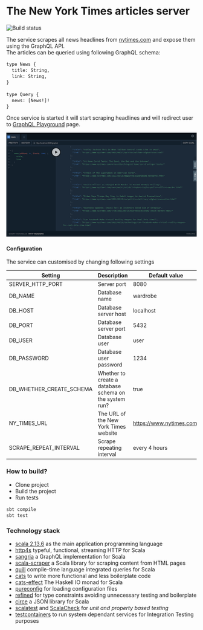 # The New York Times articles server

![Build status](https://github.com/aneksamun/nytimes-articles-server/actions/workflows/scala.yml/badge.svg)

The service scrapes all news headlines from [nytimes.com](https://www.nytimes.com/) and expose them using the GraphQL API.   
The articles can be queried using following GraphQL schema:

```
type News {
  title: String,
  link: String,
}

type Query {
  news: [News!]!
}
```

Once service is started it will start scraping headlines and will redirect user to [GraphQL Playground](https://github.com/graphql/graphql-playground) page.

![playground](doc/playground.png?raw=true "Playground")

#### Configuration

The service can customised by changing following settings

| Setting                  | Description                                            | Default value            |
|--------------------------|--------------------------------------------------------|--------------------------|
| SERVER_HTTP_PORT         | Server port                                            | 8080                     |
| DB_NAME                  | Database name                                          | wardrobe                 |
| DB_HOST                  | Database server host                                   | localhost                |
| DB_PORT                  | Database server port                                   | 5432                     |
| DB_USER                  | Database user                                          | user                     |
| DB_PASSWORD              | Database user password                                 | 1234                     |
| DB_WHETHER_CREATE_SCHEMA | Whether to create a database schema on the system run? | true                     |
| NY_TIMES_URL             | The URL of the New York Times website                  | https://www.nytimes.com/ |
| SCRAPE_REPEAT_INTERVAL   | Scrape repeating interval                              | every 4 hours            |

### How to build?

- Clone project
- Build the project
- Run tests
```
sbt compile
sbt test
```

### Technology stack
- [scala 2.13.6](http://www.scala-lang.org/) as the main application programming language
- [http4s](https://http4s.org/) typeful, functional, streaming HTTP for Scala
- [sangria](https://sangria-graphql.github.io/) a GraphQL implementation for Scala
- [scala-scraper](https://github.com/ruippeixotog/scala-scraper) a Scala library for scraping content from HTML pages
- [quill](https://getquill.io/) compile-time language integrated queries for Scala
- [cats](http://typelevel.org/cats/) to write more functional and less boilerplate code
- [cats-effect](https://github.com/typelevel/cats-effect) The Haskell IO monad for Scala
- [pureconfig](https://pureconfig.github.io/) for loading configuration files
- [refined](https://github.com/fthomas/refined) for type constraints avoiding unnecessary testing and boilerplate
- [circe](https://circe.github.io/circe/) a JSON library for Scala
- [scalatest](http://www.scalatest.org/) and [ScalaCheck](https://www.scalacheck.org/) for *unit and property based testing*
- [testcontainers](https://github.com/testcontainers/testcontainers-scala) to run system dependant services for Integration Testing purposes
